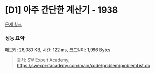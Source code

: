 # [D1] 아주 간단한 계산기 - 1938 

[문제 링크](https://swexpertacademy.com/main/code/problem/problemDetail.do?contestProbId=AV5PjsYKAMIDFAUq) 

### 성능 요약

메모리: 26,080 KB, 시간: 122 ms, 코드길이: 1,966 Bytes



> 출처: SW Expert Academy, https://swexpertacademy.com/main/code/problem/problemList.do